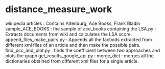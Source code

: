 # distance_measure_work
wikipedia articles : Contains Altenburg, Ace Books, Frank Bladin
sample_ACE_BOOKS : the sample of ace_books containing the 
LSA.py : Extracts documents from wiki and calculates the LSA score.
append_files_make_pairs.py : Appends all the factoids extracted from different xml files of an article and then make the possible pairs.
find_pcc_and_plot.py : finds the coefficient between two approaches and plots the graph
get_results_google_api.py : 
merge_dict : merges all the dictionaries obtained from different xml files for a single article.

